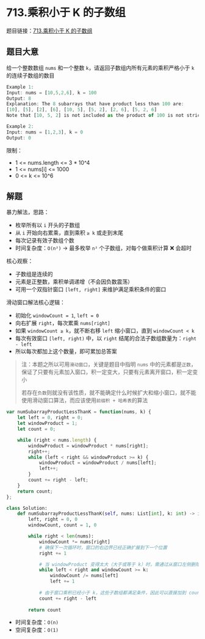 # 713.乘积小于 K 的子数组

题目链接：[713.乘积小于 K 的子数组](https://leetcode.cn/problems/subarray-product-less-than-k/)

## 题目大意

给一个整数数组 `nums` 和一个整数 `k`，请返回子数组内所有元素的乘积严格小于 `k` 的连续子数组的数目

```js
Example 1:
Input: nums = [10,5,2,6], k = 100
Output: 8
Explanation: The 8 subarrays that have product less than 100 are:
[10], [5], [2], [6], [10, 5], [5, 2], [2, 6], [5, 2, 6]
Note that [10, 5, 2] is not included as the product of 100 is not strictly less than k.

Example 2:
Input: nums = [1,2,3], k = 0
Output: 0
```

限制：
- 1 <= nums.length <= 3 * 10^4
- 1 <= nums[i] <= 1000
- 0 <= k <= 10^6

## 解题

暴力解法，思路：
- 枚举所有以 `i` 开头的子数组
- 从 `i` 开始向右累乘，直到乘积 `≥ k` 或走到末尾
- 每次记录有效子数组个数
- 时间复杂度：`O(n²)` → 最多枚举 `n²` 个子数组，对每个做乘积计算 ❌ 会超时

核心观察：
- 子数组是连续的
- 元素是正整数，乘积单调递增（不会因负数震荡）
- 可用一个双指针窗口 `[left, right]` 来维护满足乘积条件的窗口

滑动窗口解法核心逻辑：
- 初始化 `windowCount = 1`, `left = 0`
- 向右扩展 `right`，每次累乘 `nums[right]`
- 如果 `windowCount ≥ k`，就不断右移 `left` 缩小窗口，直到 `windowCount < k`
- 每次有效窗口 `[left, right)` 中，以 `right` 结尾的合法子数组数量为：`right - left`
- 所以每次都加上这个数量，即可累加总答案

> 注：本题之所以可用`滑动窗口`，关键是题目中指明 `nums` 中的元素都是`正数`，保证了只要有元素加入窗口，积一定变大，只要有元素离开窗口，积一定变小
>
> 若存在`负数`则就没有该性质，就不能确定什么时候扩大和缩小窗口，就不能使用滑动窗口算法，而应该使用`前缀积 + 哈希表`的算法

```js
var numSubarrayProductLessThanK = function(nums, k) {
    let left = 0, right = 0;
    let windowProduct = 1;
    let count = 0;

    while (right < nums.length) {
        windowProduct = windowProduct * nums[right];
        right++;
        while (left < right && windowProduct >= k) {
            windowProduct = windowProduct / nums[left];
            left++;
        }
        count += right - left;
    }
    return count;
};
```
```python
class Solution:
    def numSubarrayProductLessThanK(self, nums: List[int], k: int) -> int:
        left, right = 0, 0
        windowCount, count = 1, 0

        while right < len(nums):
            windowCount *= nums[right]
            # 确保下一次循环时，窗口的右边界已经正确扩展到下一个位置
            right += 1

            # 当 windowProduct 变得太大（大于或等于 k）时，需通过从窗口左侧删除元素来减小窗口尺寸
            while left < right and windowCount >= k:
                windowCount /= nums[left]
                left += 1
            
            # 由于窗口乘积已经小于 k，这些子数组都满足条件，因此可以直接加到 count 中
            count += right - left
        
        return count
```

- 时间复杂度：`O(n)`
- 空间复杂度：`O(1)`